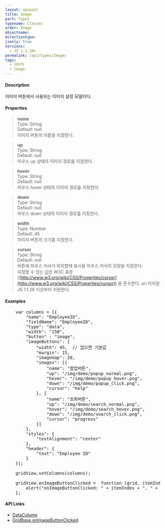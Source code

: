 ```yaml
---
layout: apipost
title: Image
part: Types
typename: Classes
order: Image
objectname: 
directiontype: 
jsonly: true
versions:
  - JS 1.1.20+
permalink: /api/types/Image/
tags:
  - 이미지
  - image
---
```


#### Description

 이미지 버튼에서 사용되는 이미지 설정 모델이다. 

#### Properties

> **name**  
> Type: String  
> Default: null  
> 이미지 버튼의 이름을 지정한다.    

> **up**  
> Type: String  
> Default: null  
> 마우스 up 상태의 이미지 경로를 지정한다.    

> **hover**  
> Type: String  
> Default: null  
> 마우스 hover 상태의 이미지 경로를 지정한다.    

> **down**  
> Type: String  
> Default: null  
> 마우스 down 상태의 이미지 경로를 지정한다.    

> **width**  
> Type: Number   
> Default: 45  
> 이미지 버튼의 크기를 지정한다.    

> **cursor**  
> Type: String   
> Default: null     
> 버튼에 마우스 커서가 위치할때 표시될 마우스 커서의 모양을 지정한다.  
> 지정할 수 있는 값은 W3C 표준([http://www.w3.org/wiki/CSS/Properties/cursor](http://www.w3.org/wiki/CSS/Properties/cursor)) 을 준수한다. uri 미지원    
> JS 1.1.26 이상부터 지원한다.    

#### Examples 

<pre class="prettyprint">
    var columns = [{
        "name": "EmployeeID",
        "fieldName": "EmployeeID",
        "type": "data",
        "width": "150",
        "button" : "image",
        "imageButtons": {
            "width": 45,  // 없으면 기본값
            "margin": 15,
            "imageGap": 20,
            "images": [{
                "name": "팝업버튼",
                "up": "/img/demo/popup_normal.png",
                "hover": "/img/demo/popup_hover.png",
                "down": "/img/demo/popup_click.png",
                "cursor": "help"
            }, {
                "name": "조회버튼",
                "up": "/img/demo/search_normal.png",
                "hover": "/img/demo/search_hover.png",
                "down": "/img/demo/search_click.png",
                "cursor": "progress"           
            }]
        },
        "styles": {
            "textAlignment": "center"
        },
        "header": {
            "text": "Employee ID"
        }
    }];

    gridView.setColumns(columns);

    gridView.onImageButtonClicked =  function (grid, itemIndex, column, buttonIndex, name) {
	    alert("onImageButtonClicked: " + itemIndex + ", " + column.name+", " + buttonIndex + ", " + name);
	};
</pre>

#### API Links

* [DataColumn](/api/types/DataColumn)  
* [GridBase.onImageButtonClicked](/api/GridBase/onImageButtonClicked)
